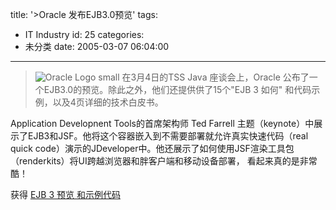 title: '>Oracle 发布EJB3.0预览'
tags:
  - IT Industry
id: 25
categories:
  - 未分类
date: 2005-03-07 06:04:00
---

>![Oracle Logo small](http://www.samuelchen.net/blog/wp-content/uploads/2006/03/oralogo_small.gif)    在3月4日的TSS Java 座谈会上，Oracle 公布了一个EJB3.0的预览。除此之外，他们还提供供了15个"EJB 3 如何" 和代码示例，以及4页详细的技术白皮书。

Application Developnent Tools的首席架构师 Ted Farrell 主题（keynote）中展示了EJB3和JSF。他将这个容器嵌入到不需要部署就允许真实快速代码（real quick code）演示的JDeveloper中。他还展示了如何使用JSF渲染工具包（renderkits）将UI跨越浏览器和胖客户端和移动设备部署， 看起来真的是非常酷！

获得 [EJB 3 预览 和示例代码](http://www.oracle.com/technology/tech/java/ejb30.html)